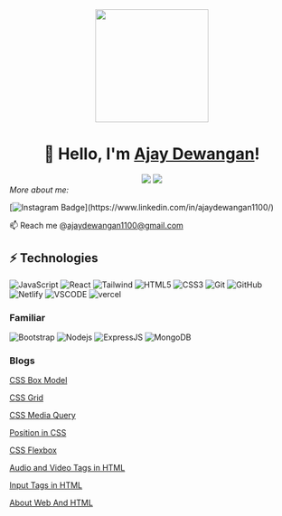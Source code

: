 <!---
ajaydewangan1100/ajaydewangan1100 is a ✨ special ✨ repository because its `README.md` (this file) appears on your GitHub profile.
You can click the Preview link to take a look at your changes.
--->
<div align='center'>
<img src="https://capsule-render.vercel.app/api?type=waving&height=200&text=Hello_World;%20&fontAlign=75&fontAlignY=40&color=gradient" height="200"/>

# 👋 Hello, I'm [Ajay Dewangan](https://vidya-sagar-portfolio.netlify.app/)! 

<img src="https://readme-typing-svg.herokuapp.com/?color=016EEA&width=300&vCenter=true&lines=Hello+World!;I+am+Front+end+developer;I+love+JavaScript" />
<img src="https://user-images.githubusercontent.com/73097560/115834477-dbab4500-a447-11eb-908a-139a6edaec5c.gif">

</div>
 <i >More about me:</i>

[![Instagram Badge](https://img.shields.io/badge/LinkedIn-%230077B5.svg?&style=flat-square&logo=linkedin&logoColor=black")](https://www.linkedin.com/in/ajaydewangan1100/)
<p>
<!--  <a href="https://vidya-sagar-portfolio.netlify.app/" target="_blank"><img src="https://img.shields.io/badge/My_Website-%230A0A0A.svg?&style=flat-square&logo=DEV.to&logoColor=white" alt="Website"></a> -->
</p>


📫 Reach me @ajaydewangan1100@gmail.com

## ⚡ Technologies

![JavaScript](https://img.shields.io/badge/-JavaScript-black?style=flat-square&logo=javascript)
![React](https://img.shields.io/badge/-React-black?style=flat-square&logo=react)
![Tailwind](https://img.shields.io/badge/-tailwind-black?style=flat-square&logo=tailwind-css)
![HTML5](https://img.shields.io/badge/-HTML5-black?style=flat-square&logo=html5&logoColor=white)
![CSS3](https://img.shields.io/badge/-CSS3-black?style=flat-square&logo=css3)
![Git](https://img.shields.io/badge/-Git-black?style=flat-square&logo=git)
![GitHub](https://img.shields.io/badge/-GitHub-181717?style=flat-square&logo=github)
![Netlify](https://img.shields.io/badge/-netlify-black?style=flat-square&logo=netlify)
![VSCODE](https://img.shields.io/badge/-VSCode-181717?style=flat-square&logo=visual-studio-code)
![vercel](https://img.shields.io/badge/-vercel-black?style=flat-square&logo=vercel)

### Familiar
![Bootstrap](https://img.shields.io/badge/-Bootstrap-black?style=flat-square&logo=bootstrap)
![Nodejs](https://img.shields.io/badge/-Nodejs-black?style=flat-square&logo=Node.js)
![ExpressJS](https://img.shields.io/badge/-ExpressJS-black?style=flat-square&logo=Express)
![MongoDB](https://img.shields.io/badge/-MongoDB-black?style=flat-square&logo=mongodb)

### Blogs 
[CSS Box Model](https://ajaydewangan.hashnode.dev/css-box-model)

[CSS Grid](https://ajaydewangan.hashnode.dev/css-grid)

[CSS Media Query](https://ajaydewangan.hashnode.dev/css-media-query)

[Position in CSS](https://ajaydewangan.hashnode.dev/position-in-css)

[CSS Flexbox](https://ajaydewangan.hashnode.dev/css-flexbox)

[Audio and Video Tags in HTML](https://ajaydewangan.hashnode.dev/audio-and-video-tags-in-html)

[Input Tags in HTML](https://ajaydewangan.hashnode.dev/input-tags-in-html)

[About Web And HTML](https://ajaydewangan.hashnode.dev/about-web-and-html)


